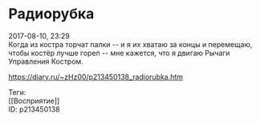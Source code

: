 Радиорубка
===========

   
 2017-08-10, 23:29   
  Когда из костра торчат палки -- и я их хватаю за концы и перемещаю, чтобы костёр лучше горел -- мне кажется, что я двигаю Рычаги Управления Костром.   
    
 <https://diary.ru/~zHz00/p213450138_radiorubka.htm>   
   
 Теги:   
 [[Восприятие]]   
 ID: p213450138